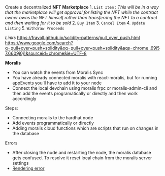  Create a decentralized **NFT Marketplace**
    1. `List Item` : *This will be in a way that the marketplace will get approval for listing the NFT while the contract owner owns the NFT himself rather than transferring the NFT to a contract and then waiting for it to be sold*
    2. `Buy Item`
    3. `Cancel Item`
    4. `Update Listing` 
    5. `Withdraw Proceeds`

*Links*
https://fravoll.github.io/solidity-patterns/pull_over_push.html
https://www.google.com/search?q=pull+over+push+solidity&oq=pull+over+push+solidity&aqs=chrome..69i57.6609j0j1&sourceid=chrome&ie=UTF-8


**Moralis**

- You can watch the events from Moralis Sync
- You have already connected moralis with react-moralis, but for running appEvents you'll have to add it to your node
- Connect the local devchain using moralis frpc or moralis-admin-cli and then add the events programatically or directly and then work accordingly

Steps: 
- Connecting moralis to the hardhat node 
- Add events programmatically or directly
- Adding moralis cloud functions which are scripts that run on changes in the database

Errors
- After closing the node and restarting the node, the moralis database gets confused. To resolve it reset local chain from the moralis server settings
- [Rendering error](https://forum.moralis.io/t/solved-typeerror-right-hand-side-of-instanceof-is-not-callable/18621/10)